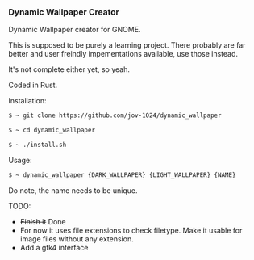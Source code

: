 ### Dynamic Wallpaper Creator


Dynamic Wallpaper creator for GNOME.

This is supposed to be purely a learning project. There probably are far better and user freindly impementations available, use those instead.

It's not complete either yet, so yeah.

Coded in Rust.

Installation:
```bash
$ ~ git clone https://github.com/jov-1024/dynamic_wallpaper

$ ~ cd dynamic_wallpaper

$ ~ ./install.sh
```
Usage:
```bash
$ ~ dynamic_wallpaper {DARK_WALLPAPER} {LIGHT_WALLPAPER} {NAME}
```

Do note, the name needs to be unique.

TODO:
- ~~Finish it~~ Done
- For now it uses file extensions to check filetype. Make it usable for image files without any extension.
- Add a gtk4 interface
